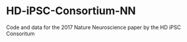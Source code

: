 # HD-iPSC-Consortium-NN
Code and data for the 2017 Nature Neuroscience paper by the HD iPSC Consoritum
